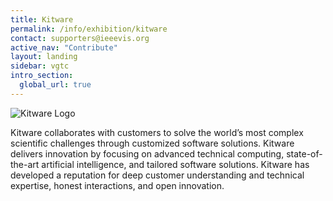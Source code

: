 ```yaml
---
title: Kitware
permalink: /info/exhibition/kitware
contact: supporters@ieeevis.org
active_nav: "Contribute"
layout: landing
sidebar: vgtc
intro_section:
  global_url: true
---
```


 
![Kitware Logo](/year/2021/assets/supporters/kitware.png)

Kitware collaborates with customers to solve the world’s most complex scientific challenges through customized software solutions. Kitware delivers innovation by focusing on advanced technical computing, state-of-the-art artificial intelligence, and tailored software solutions. Kitware has developed a reputation for deep customer understanding and technical expertise, honest interactions, and open innovation.
